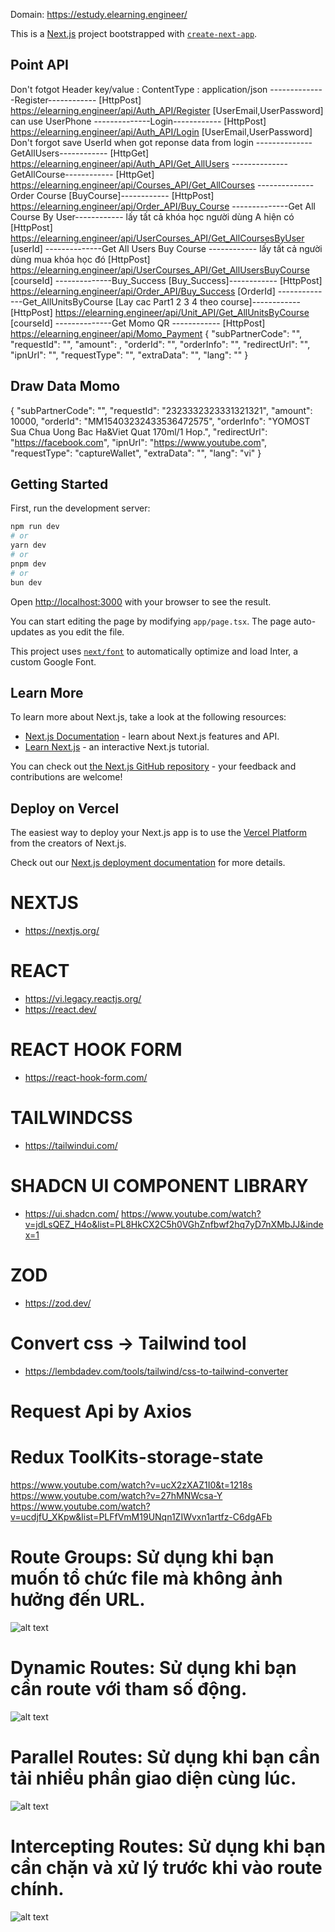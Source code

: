 Domain: https://estudy.elearning.engineer/

This is a [Next.js](https://nextjs.org/) project bootstrapped with [`create-next-app`](https://github.com/vercel/next.js/tree/canary/packages/create-next-app).
## Point API
Don't fotgot Header key/value : ContentType : application/json
--------------Register------------
[HttpPost]
https://elearning.engineer/api/Auth_API/Register
[UserEmail,UserPassword] can use UserPhone
--------------Login------------
[HttpPost]
https://elearning.engineer/api/Auth_API/Login
[UserEmail,UserPassword] 
Don't forgot save UserId when got reponse data from login
--------------GetAllUsers------------
[HttpGet]
https://elearning.engineer/api/Auth_API/Get_AllUsers
--------------GetAllCourse------------
[HttpGet]
https://elearning.engineer/api/Courses_API/Get_AllCourses
--------------Order Course [BuyCourse]------------
[HttpPost]
https://elearning.engineer/api/Order_API/Buy_Course
--------------Get All Course By User------------ lấy tất cả khóa học người dùng A hiện có
[HttpPost]
https://elearning.engineer/api/UserCourses_API/Get_AllCoursesByUser
[userId]
--------------Get All Users Buy Course ------------ lấy tất cả người dùng mua khóa học đó
[HttpPost]
https://elearning.engineer/api/UserCourses_API/Get_AllUsersBuyCourse
[courseId]
--------------Buy_Success [Buy_Success]------------
[HttpPost]
https://elearning.engineer/api/Order_API/Buy_Success
[OrderId]
--------------Get_AllUnitsByCourse [Lay cac Part1 2 3 4 theo course]------------
[HttpPost]
https://elearning.engineer/api/Unit_API/Get_AllUnitsByCourse
[courseId]
--------------Get Momo QR ------------
[HttpPost]
https://elearning.engineer/api/Momo_Payment
{
  "subPartnerCode": "",
  "requestId": "",
  "amount": ,
  "orderId": "",
  "orderInfo": "",
  "redirectUrl": "",
  "ipnUrl": "",
  "requestType": "",
  "extraData": "",
  "lang": ""
}
## Draw Data Momo
{
  "subPartnerCode": "",
  "requestId": "2323332323331321321",
  "amount": 10000,
  "orderId": "MM15403232433536472575",
  "orderInfo": "YOMOST Sua Chua Uong Bac Ha&Viet Quat 170ml/1 Hop.",
  "redirectUrl": "https://facebook.com",
  "ipnUrl": "https://www.youtube.com",
  "requestType": "captureWallet",
  "extraData": "",
  "lang": "vi"
}

## Getting Started

First, run the development server:

```bash
npm run dev
# or
yarn dev
# or
pnpm dev
# or
bun dev
```

Open [http://localhost:3000](http://localhost:3000) with your browser to see the result.

You can start editing the page by modifying `app/page.tsx`. The page auto-updates as you edit the file.

This project uses [`next/font`](https://nextjs.org/docs/basic-features/font-optimization) to automatically optimize and load Inter, a custom Google Font.

## Learn More

To learn more about Next.js, take a look at the following resources:

- [Next.js Documentation](https://nextjs.org/docs) - learn about Next.js features and API.
- [Learn Next.js](https://nextjs.org/learn) - an interactive Next.js tutorial.

You can check out [the Next.js GitHub repository](https://github.com/vercel/next.js/) - your feedback and contributions are welcome!

## Deploy on Vercel

The easiest way to deploy your Next.js app is to use the [Vercel Platform](https://vercel.com/new?utm_medium=default-template&filter=next.js&utm_source=create-next-app&utm_campaign=create-next-app-readme) from the creators of Next.js.

Check out our [Next.js deployment documentation](https://nextjs.org/docs/deployment) for more details.

# NEXTJS
* https://nextjs.org/
# REACT
* https://vi.legacy.reactjs.org/
* https://react.dev/
# REACT HOOK FORM
* https://react-hook-form.com/
# TAILWINDCSS
* https://tailwindui.com/
# SHADCN UI COMPONENT LIBRARY
* https://ui.shadcn.com/
https://www.youtube.com/watch?v=jdLsQEZ_H4o&list=PL8HkCX2C5h0VGhZnfbwf2hq7yD7nXMbJJ&index=1
# ZOD
* https://zod.dev/
# Convert css -> Tailwind tool
* https://lembdadev.com/tools/tailwind/css-to-tailwind-converter

# Request Api by Axios

# Redux ToolKits-storage-state

https://www.youtube.com/watch?v=ucX2zXAZ1I0&t=1218s
https://www.youtube.com/watch?v=27hMNWcsa-Y
https://www.youtube.com/watch?v=ucdjfU_XKpw&list=PLFfVmM19UNqn1ZIWvxn1artfz-C6dgAFb


# Route Groups: Sử dụng khi bạn muốn tổ chức file mà không ảnh hưởng đến URL.
![alt text](./public/img/image.png)
# Dynamic Routes: Sử dụng khi bạn cần route với tham số động.
![alt text](./public/img/image-1.png)
# Parallel Routes: Sử dụng khi bạn cần tải nhiều phần giao diện cùng lúc.
![alt text](./public/img/image-2.png)
# Intercepting Routes: Sử dụng khi bạn cần chặn và xử lý trước khi vào route chính.
![alt text](./public/img/image-3.png)
